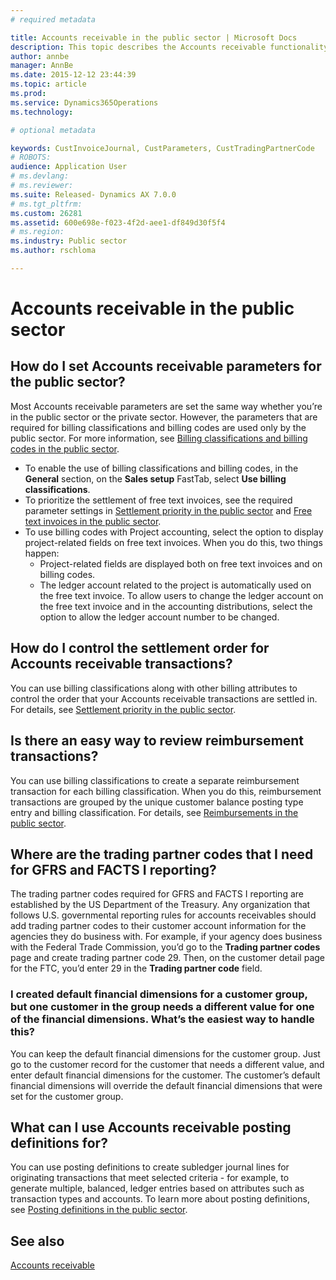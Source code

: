 ```yaml
---
# required metadata

title: Accounts receivable in the public sector | Microsoft Docs
description: This topic describes the Accounts receivable functionality that is available for the public sector.
author: annbe
manager: AnnBe
ms.date: 2015-12-12 23:44:39
ms.topic: article
ms.prod: 
ms.service: Dynamics365Operations
ms.technology: 

# optional metadata

keywords: CustInvoiceJournal, CustParameters, CustTradingPartnerCode
# ROBOTS: 
audience: Application User
# ms.devlang: 
# ms.reviewer: 
ms.suite: Released- Dynamics AX 7.0.0
# ms.tgt_pltfrm: 
ms.custom: 26281
ms.assetid: 600e698e-f023-4f2d-aee1-df849d30f5f4
# ms.region: 
ms.industry: Public sector
ms.author: rschloma

---
```


# Accounts receivable in the public sector

How do I set Accounts receivable parameters for the public sector?
------------------------------------------------------------------

Most Accounts receivable parameters are set the same way whether you’re in the public sector or the private sector. However, the parameters that are required for billing classifications and billing codes are used only by the public sector. For more information, see [Billing classifications and billing codes in the public sector](http://ax.help.dynamics.com/en/wiki/billing-classifications-and-billing-codes-in-the-public-sector/).

-   To enable the use of billing classifications and billing codes, in the **General** section, on the **Sales setup** FastTab, select **Use billing classifications**.
-   To prioritize the settlement of free text invoices, see the required parameter settings in [Settlement priority in the public sector](http://ax.help.dynamics.com/en/wiki/settlement-priority-in-the-public-sector/) and [Free text invoices in the public sector](http://ax.help.dynamics.com/en/wiki/free-text-invoices-in-the-public-sector/).
-   To use billing codes with Project accounting, select the option to display project-related fields on free text invoices. When you do this, two things happen:
    -   Project-related fields are displayed both on free text invoices and on billing codes.
    -   The ledger account related to the project is automatically used on the free text invoice. To allow users to change the ledger account on the free text invoice and in the accounting distributions, select the option to allow the ledger account number to be changed.

## How do I control the settlement order for Accounts receivable transactions?
You can use billing classifications along with other billing attributes to control the order that your Accounts receivable transactions are settled in. For details, see [Settlement priority in the public sector](http://ax.help.dynamics.com/en/wiki/settlement-priority-in-the-public-sector/).

## Is there an easy way to review reimbursement transactions?
You can use billing classifications to create a separate reimbursement transaction for each billing classification. When you do this, reimbursement transactions are grouped by the unique customer balance posting type entry and billing classification. For details, see [Reimbursements in the public sector](http://ax.help.dynamics.com/en/wiki/reimbursements-in-the-public-sector/).

## Where are the trading partner codes that I need for GFRS and FACTS I reporting?
The trading partner codes required for GFRS and FACTS I reporting are established by the US Department of the Treasury. Any organization that follows U.S. governmental reporting rules for accounts receivables should add trading partner codes to their customer account information for the agencies they do business with. For example, if your agency does business with the Federal Trade Commission, you’d go to the **Trading partner codes** page and create trading partner code 29. Then, on the customer detail page for the FTC, you’d enter 29 in the **Trading partner code** field.

### I created default financial dimensions for a customer group, but one customer in the group needs a different value for one of the financial dimensions. What’s the easiest way to handle this?

You can keep the default financial dimensions for the customer group. Just go to the customer record for the customer that needs a different value, and enter default financial dimensions for the customer. The customer’s default financial dimensions will override the default financial dimensions that were set for the customer group.

## What can I use Accounts receivable posting definitions for?
You can use posting definitions to create subledger journal lines for originating transactions that meet selected criteria - for example, to generate multiple, balanced, ledger entries based on attributes such as transaction types and accounts. To learn more about posting definitions, see [Posting definitions in the public sector](http://ax.help.dynamics.com/en/wiki/posting-definitions-in-the-public-sector/).

See also
--------

[Accounts receivable](https://ax.help.dynamics.com/en/wiki/accounts-receivable/)

